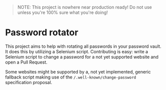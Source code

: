 > NOTE: This project is nowhere near production ready! Do not use unless you're 100% sure what you're doing!

# Password rotator
This project aims to help with rotating all passwords in your password vault.
It does this by utilizing a Selenium script. Contributing is easy: write a Selenium script
to change a password for a not yet supported website and open a Pull Request.

Some websites might be supported by a, not yet implemented, generic fallback script making use
of the `/.well-known/change-password` specification proposal.
